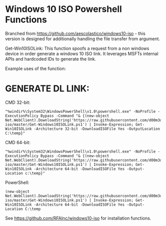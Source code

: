 # Windows 10 ISO Powershell Functions

Branched from https://github.com/aescolastico/windows10-iso - this version is designed for additionally handling the file transfer from argument.

Get-Win10ISOLink:
This function spoofs a request from a non windows device in order generate a windows 10 ISO link. It leverages MSFTs internal APIs and hardcoded IDs to generate the link.

Example uses of the function:


# GENERATE DL LINK:
CMD 32-bit:
```
"%windir%\System32\WindowsPowerShell\v1.0\powershell.exe" -NoProfile -ExecutionPolicy Bypass -Command "& {(new-object Net.WebClient).DownloadString('https://raw.githubusercontent.com/d00m3dd00d/windows10-iso/master/Get-Windows10ISOLink.ps1') | Invoke-Expression; Get-Win10ISOLink -Architecture 32-bit -DownloadISOFile Yes -OutputLocation C:\temp}"
```
CMD 64-bit:
```
"%windir%\System32\WindowsPowerShell\v1.0\powershell.exe" -NoProfile -ExecutionPolicy Bypass -Command "& {(new-object Net.WebClient).DownloadString('https://raw.githubusercontent.com/d00m3dd00d/windows10-iso/master/Get-Windows10ISOLink.ps1') | Invoke-Expression; Get-Win10ISOLink -Architecture 64-bit -DownloadISOFile Yes -Output-Location c:\temp}"
```
PowerShell:
```
(new-object Net.WebClient).DownloadString('https://raw.githubusercontent.com/d00m3dd00d/windows10-iso/master/Get-Windows10ISOLink.ps1') | Invoke-Expression; Get-Win10ISOLink -Architecture 64-bit -DownloadISOFile Yes -Output-Location C:\temp
```

See https://github.com/RFAInc/windows10-iso for installation functions.
